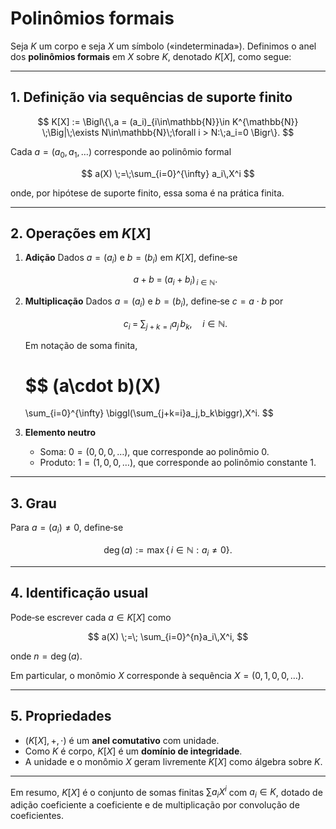 # Polinômios formais

Seja $K$ um corpo e seja $X$ um símbolo («indeterminada»). Definimos o anel dos **polinômios formais** em $X$ sobre $K$, denotado $K[X]$, como segue:

---

## 1. Definição via sequências de suporte finito

$$
K[X]
:=
\Bigl\{\,a = (a_i)_{i\in\mathbb{N}}\in K^{\mathbb{N}}
  \;\Big|\;\exists N\in\mathbb{N}\;\forall i > N:\;a_i=0
\Bigr\}.
$$

Cada $a = (a_0,a_1,\dots)$ corresponde ao polinômio formal

$$
a(X) \;=\;\sum_{i=0}^{\infty} a_i\,X^i
$$

onde, por hipótese de suporte finito, essa soma é na prática finita.

---

## 2. Operações em $K[X]$

1. **Adição**
    Dados $a=(a_i)$ e $b=(b_i)$ em $K[X]$, define‑se

    $$
    a + b \;=\;(a_i + b_i)_{\,i\in\mathbb{N}}.
    $$

2. **Multiplicação**
    Dados $a=(a_i)$ e $b=(b_i)$, define‑se $c = a\cdot b$ por

    $$
    c_i
    \;=\;
    \sum_{j+k = i} a_j\,b_k,
    \quad i\in\mathbb{N}.
    $$

    Em notação de soma finita,

    $$
    (a\cdot b)(X)
    = 
    \sum_{i=0}^{\infty} \biggl(\sum_{j+k=i}a_j\,b_k\biggr)\,X^i.
    $$

3. **Elemento neutro**

    * Soma: $0 = (0,0,0,\dots)$, que corresponde ao polinômio $0$.
    * Produto: $1 = (1,0,0,\dots)$, que corresponde ao polinômio constante $1$.

---

## 3. Grau

Para $a=(a_i)\neq 0$, define‑se

$$
\deg(a)
:=
\max\{\,i\in\mathbb{N} : a_i \neq 0\}.
$$

---

## 4. Identificação usual

Pode‑se escrever cada $a\in K[X]$ como

$$
a(X)
\;=\;
\sum_{i=0}^{n}a_i\,X^i,
$$

onde $n = \deg(a)$.

Em particular, o monômio $X$ corresponde à sequência
$\displaystyle X = (0,1,0,0,\dots)$.

---

## 5. Propriedades

* $(K[X],+,\cdot)$ é um **anel comutativo** com unidade.
* Como $K$ é corpo, $K[X]$ é um **domínio de integridade**.
* A unidade e o monômio $X$ geram livremente $K[X]$ como álgebra sobre $K$.

---

Em resumo, $K[X]$ é o conjunto de somas finitas $\sum a_iX^i$ com $a_i\in K$, dotado de adição coeficiente a coeficiente e de multiplicação por convolução de coeficientes.

